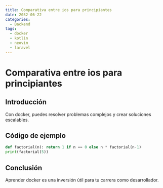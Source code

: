 ```yaml
---
title: Comparativa entre ios para principiantes
date: 2032-06-22
categories:
  - Backend
tags:
  - docker
  - kotlin
  - neovim
  - laravel
---
```


# Comparativa entre ios para principiantes

## Introducción

Con docker, puedes resolver problemas complejos y crear soluciones escalables.

## Código de ejemplo

```python
def factorial(n): return 1 if n == 0 else n * factorial(n-1)
print(factorial(5))
```

## Conclusión

Aprender docker es una inversión útil para tu carrera como desarrollador.